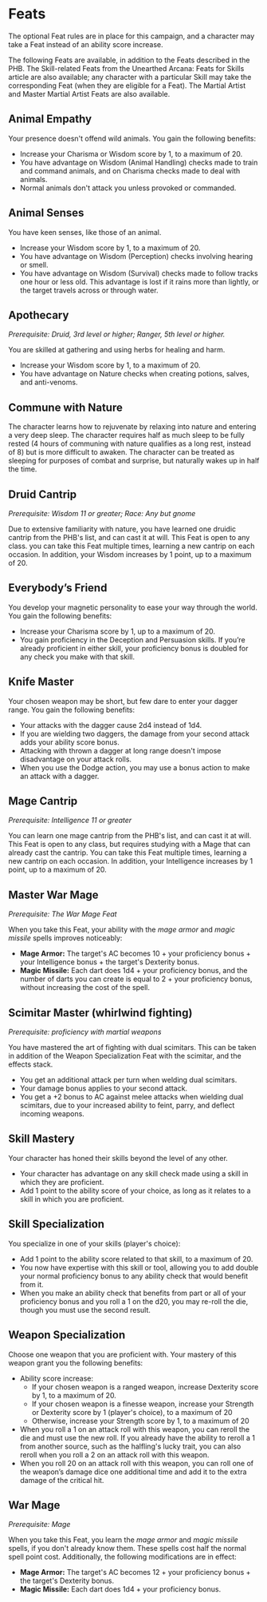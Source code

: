 # Feats

The optional Feat rules are in place for this campaign, and a character may take a Feat instead of an ability score increase.

The following Feats are available, in addition to the Feats described in the PHB.  The Skill-related Feats from the Unearthed Arcana: Feats for Skills article are also available; any character with a particular Skill may take the corresponding Feat (when they are eligible for a Feat).  The Martial Artist and Master Martial Artist Feats are also available.

## Animal Empathy

Your presence doesn't offend wild animals. You gain the following benefits:
* Increase your Charisma or Wisdom score by 1, to a maximum of 20.
* You have advantage on Wisdom (Animal Handling) checks made to train and command animals, and on Charisma checks made to deal with animals.
* Normal animals don't attack you unless provoked or commanded.

## Animal Senses

You have keen senses, like those of an animal.
* Increase your Wisdom score by 1, to a maximum of 20.
* You have advantage on Wisdom (Perception) checks involving hearing or smell.
* You have advantage on Wisdom (Survival) checks made to follow tracks one hour or less old. This advantage is lost if it rains more than lightly, or the target travels across or through water.

## Apothecary

*Prerequisite: Druid, 3rd level or higher; Ranger, 5th level or higher.*

You are skilled at gathering and using herbs for healing and harm.
* Increase your Wisdom score by 1, to a maximum of 20.
* You have advantage on Nature checks when creating potions, salves, and anti-venoms.

## Commune with Nature

The character learns how to rejuvenate by relaxing into nature and entering a very deep sleep.  The character requires half as much sleep to be fully rested (4 hours of communing with nature qualifies as a long rest, instead of 8) but is more difficult to awaken.  The character can be treated as sleeping for purposes of combat and surprise, but naturally wakes up in half the time.

## Druid Cantrip

*Prerequisite: Wisdom 11 or greater; Race: Any but gnome*

Due to extensive familiarity with nature, you have learned one druidic cantrip from the PHB's list, and can cast it at will.  This Feat is open to any class.  you can take this Feat multiple times, learning a new cantrip on each occasion.  In addition, your Wisdom increases by 1 point, up to a maximum of 20.

## Everybody’s Friend

You develop your magnetic personality to ease your way through the world. You gain the following benefits:
* Increase your Charisma score by 1, up to a maximum of 20.
* You gain proficiency in the Deception and Persuasion skills. If you’re already proficient in either skill, your proficiency bonus is doubled for any check you make with that skill.

## Knife Master

Your chosen weapon may be short, but few dare to enter your dagger range. You gain the following benefits:

* Your attacks with the dagger cause 2d4 instead of 1d4.
* If you are wielding two daggers, the damage from your second attack adds your ability score bonus.
* Attacking with thrown a dagger at long range doesn't impose disadvantage on your attack rolls.
* When you use the Dodge action, you may use a bonus action to make an attack with a dagger.

## Mage Cantrip

*Prerequisite: Intelligence 11 or greater*

You can learn one mage cantrip from the PHB's list, and can cast it at will.  This Feat is open to any class, but requires studying with a Mage that can already cast the cantrip.  You can take this Feat multiple times, learning a new cantrip on each occasion.  In addition, your Intelligence increases by 1 point, up to a maximum of 20.

## Master War Mage

*Prerequisite: The War Mage Feat*

When you take this Feat, your ability with the *mage armor* and *magic missile* spells improves noticeably:

* **Mage Armor:** The target's AC becomes 10 + your proficiency bonus + your Intelligence bonus + the target's Dexterity bonus.
* **Magic Missile:** Each dart does 1d4 + your proficiency bonus, and the number of darts you can create is equal to 2 + your proficiency bonus, without increasing the cost of the spell.

## Scimitar Master (whirlwind fighting)

*Prerequisite: proficiency with martial weapons*

You have mastered the art of fighting with dual scimitars. This can be taken in addition of the Weapon Specialization Feat with the scimitar, and the effects stack.

* You get an additional attack per turn when welding dual scimitars.
* Your damage bonus applies to your second attack.
* You get a +2 bonus to AC against melee attacks when wielding dual scimitars, due to your increased ability to feint, parry, and deflect incoming weapons.

## Skill Mastery

Your character has honed their skills beyond the level of any other.

* Your character has advantage on any skill check made using a skill in which they are proficient.
* Add 1 point to the ability score of your choice, as long as it relates to a skill in which you are proficient.

## Skill Specialization

You specialize in one of your skills (player's choice):

* Add 1 point to the ability score related to that skill, to a maximum of 20.
* You now have expertise with this skill or tool, allowing you to add double your normal proficiency bonus to any ability check that would benefit from it.
* When you make an ability check that benefits from part or all of your proficiency bonus and you roll a 1 on the d20, you may re-roll the die, though you must use the second result.

## Weapon Specialization

Choose one weapon that you are proficient with. Your mastery of this weapon grant you the following benefits:

* Ability score increase:
  * If your chosen weapon is a ranged weapon, increase Dexterity score by 1, to a maximum of 20.
  * If your chosen weapon is a finesse weapon, increase your Strength or Dexterity score by 1 (player's choice), to a maximum of 20
  * Otherwise, increase your Strength score by 1, to a maximum of 20
* When you roll a 1 on an attack roll with this weapon, you can reroll the die and must use the new roll. If you already have the ability to reroll a 1 from another source, such as the halfling's lucky trait, you can also reroll when you roll a 2 on an attack roll with this weapon.
* When you roll 20 on an attack roll with this weapon, you can roll one of the weapon’s damage dice one additional time and add it to the extra damage of the critical hit.

## War Mage

*Prerequisite: Mage*

When you take this Feat, you learn the *mage armor* and *magic missile* spells, if you don't already know them.  These spells cost half the normal spell point cost.  Additionally, the following modifications are in effect:

* **Mage Armor:** The target's AC becomes 12 + your proficiency bonus + the target's Dexterity bonus.
* **Magic Missile:** Each dart does 1d4 + your proficiency bonus.
